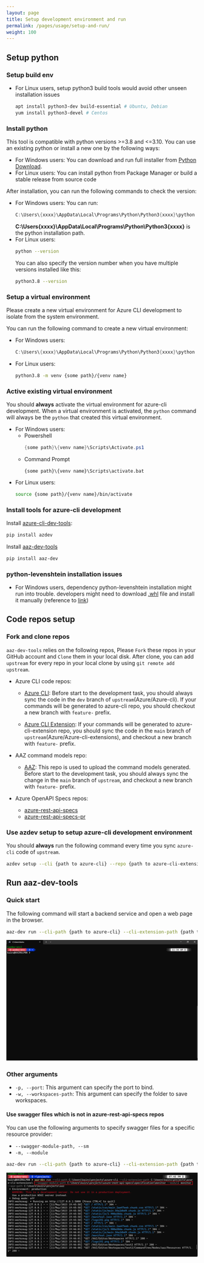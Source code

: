 ```yaml
---
layout: page
title: Setup development environment and run
permalink: /pages/usage/setup-and-run/
weight: 100
---
```


## Setup python

### Setup build env

- For Linux users, setup python3 build tools would avoid other unseen installation issues
    ```bash
    apt install python3-dev build-essential # Ubuntu, Debian 
    yum install python3-devel # Centos
    ```

### Install python

This tool is compatible with python versions >=3.8 and <=3.10. You can use an existing python or install a new one by the following ways:

- For Windows users: You can download and run full installer from [Python Download](https://www.python.org/downloads/).
- For Linux users: You can install python from Package Manager or build a stable release from source code

After installation, you can run the following commands to check the version:
- For Windows users:
    You can run:
    ```PowerShell
    C:\Users\{xxxx}\AppData\Local\Programs\Python\Python3{xxxx}\python --version
    ```
    __C:\Users\{xxxx}\AppData\Local\Programs\Python\Python3{xxxx}__ is the python installation path.
- For Linux users:
    ```bash
    python --version
    ```
    You can also specify the version number when you have multiple versions installed like this:
    ```bash
    python3.8 --version
    ```

### Setup a virtual environment

Please create a new virtual environment for Azure CLI development to isolate from the system environment.

You can run the following command to create a new virtual environment:

- For Windows users:
    ```PowerShell
    C:\Users\{xxxx}\AppData\Local\Programs\Python\Python3{xxxx}\python -m venv {some path}\{venv name}
    ```
- For Linux users:
    ```bash
    python3.8 -m venv {some path}/{venv name}
    ```

### Active existing virtual environment

You should __always__ activate the virtual environment for azure-cli development. When a virtual environment is activated, the `python` command will always be the `python` that created this virtual environment.

- For Windows users:
    - Powershell
        ```powershell
        {some path}\{venv name}\Scripts\Activate.ps1
        ```
    - Command Prompt
        ```Command Prompt
        {some path}\{venv name}\Scripts\activate.bat
        ```
- For Linux users:
    ```bash
    source {some path}/{venv name}/bin/activate
    ```

### Install tools for azure-cli development

Install [azure-cli-dev-tools](https://github.com/Azure/azure-cli-dev-tools):

```bash
pip install azdev
```

Install [aaz-dev-tools](https://github.com/Azure/aaz-dev-tools)

```bash
pip install aaz-dev
```

### python-levenshtein installation issues

- For Windows users, dependency python-levenshtein installation might run into trouble. developers might need to download [.whl](https://www.lfd.uci.edu/~gohlke/pythonlibs/#python-levenshtein) file and install it manually (reference to [link](https://stackoverflow.com/questions/37676623/cant-install-levenshtein-distance-package-on-windows-python-3-5/46414982))

## Code repos setup

### Fork and clone repos

`aaz-dev-tools` relies on the following repos, Please `Fork` these repos in your GitHub account and `Clone` them in your local disk. After clone, you can add `upstream` for every repo in your local clone by using `git remote add upstream`.

- Azure CLI code repos:
    - [Azure CLI](https://github.com/Azure/azure-cli): Before start to the development task, you should always sync the code in the `dev` branch of `upstream`(Azure/Azure-cli). If your commands will be generated to azure-cli repo, you should checkout a new branch with `feature-` prefix.

    - [Azure CLI Extension](https://github.com/Azure/azure-cli-extensions): If your commands will be generated to azure-cli-extension repo, you should sync the code in the `main` branch of `upstream`(Azure/Azure-cli-extensions), and checkout a new branch with `feature-` prefix.

- AAZ command models repo:
    - [AAZ](https://github.com/Azure/aaz): This repo is used to upload the command models generated. Before start to the development task, you should always sync the change in the `main` branch of `upstream`, and checkout a new branch with `feature-` prefix.

- Azure OpenAPI Specs repos:
    - [azure-rest-api-specs](https://github.com/Azure/azure-rest-api-specs)
    - [azure-rest-api-specs-pr](https://github.com/Azure/azure-rest-api-specs-pr)

### Use **azdev setup** to setup azure-cli development environment

You should __always__ run the following command every time you sync `azure-cli` code of `upstream`.
```bash
azdev setup --cli {path to azure-cli} --repo {path to azure-cli-extensions}
```

## Run **aaz-dev-tools**

### Quick start

The following command will start a backend service and open a web page in the browser.

```bash
aaz-dev run --cli-path {path to azure-cli} --cli-extension-path {path to azure-cli-extensions} --swagger-path {path to azure-rest-api-specs or azure-rest-api-specs-pr} --aaz-path {path to aaz}
```

![quick start](../../assets/recordings/setup_and_run/quick_start.gif)

### Other arguments

- `-p, --port`: This argument can specify the port to bind.
- `-w, --workspaces-path`: This argument can specify the folder to save workspaces.

#### Use swagger files which is not in **azure-rest-api-specs** repos

You can use the following arguments to specify swagger files for a specific resource provider:

- `--swagger-module-path, --sm`
- `-m, --module`

```bash
aaz-dev run --cli-path {path to azure-cli} --cli-extension-path {path to azure-cli-extensions} --aaz-path {path to aaz} --swagger-module-path {path to swagger files in module level} --module {the name of module}
```

![start with swagger module path](../../assets/images/setup_and_run/swagger_module_start.png)
